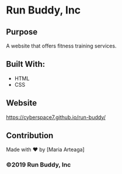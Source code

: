 # Run Buddy, Inc

## Purpose
A website that offers fitness training services. 

## Built With:
* HTML
* CSS

## Website
https://cyberspace7.github.io/run-buddy/

## Contribution
Made with ❤️ by [Maria Arteaga]

### ©️2019 Run Buddy, Inc 
